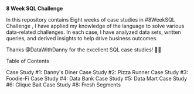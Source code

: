 **8 Week SQL Challenge**

In this repository contains Eight weeks of case studies in #8WeekSQL Challenge ,  I have applied my knowledge of the language to solve various data-related challenges. In each case, I have analyzed data sets, written queries, and derived insights to help drive business outcomes.

Thanks @DataWithDanny for the excellent SQL case studies! 👋🏻

Table of Contents

Case Study #1: Danny's Diner
Case Study #2: Pizza Runner
Case Study #3: Foodie-Fi
Case Study #4: Data Bank
Case Study #5: Data Mart
Case Study #6: Clique Bait
Case Study #8: Fresh Segments
